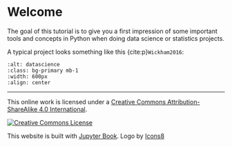 # Welcome

The goal of this tutorial is to give you a first impression of some important tools and concepts in Python when doing data science or statistics projects. 

A typical project looks something like this {cite:p}`Wickham2016`: 

```{image} ../_static/img/data-science.png
:alt: datascience
:class: bg-primary mb-1
:width: 600px
:align: center
```


---

This online work is licensed under a <a rel="license" href="https://creativecommons.org/licenses/by-sa/4.0/">Creative Commons Attribution-ShareAlike 4.0 International</a>.

<a rel="license" href="https://creativecommons.org/licenses/by-sa/4.0/"><img src="https://licensebuttons.net/l/by-sa/4.0/88x31.png" alt="Creative Commons License" style="border-width:0"/></a><br />


This website is built with [Jupyter Book](https://jupyterbook.org/intro.html). <a target="_blank" href="https://icons8.de/icon/aL7NtSh6zELd/streudiagramm"> </a> Logo by <a target="_blank" href="https://icons8.de">Icons8</a>

